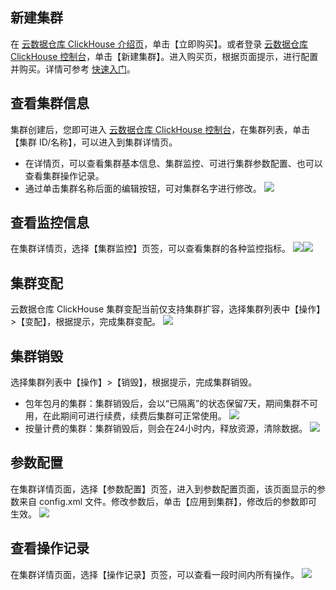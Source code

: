 ## 新建集群
在 [云数据仓库 ClickHouse 介绍页](https://cloud.tencent.com/product/cdwch)，单击【立即购买】。或者登录 [云数据仓库 ClickHouse 控制台](https://console.cloud.tencent.com/cdwch)，单击【新建集群】。进入购买页，根据页面提示，进行配置并购买。详情可参考 [快速入门](https://cloud.tencent.com/document/product/1299/49824)。

## 查看集群信息
集群创建后，您即可进入 [云数据仓库 ClickHouse 控制台](https://console.cloud.tencent.com/cdwch)，在集群列表，单击【集群 ID/名称】，可以进入到集群详情页。
- 在详情页，可以查看集群基本信息、集群监控、可进行集群参数配置、也可以查看集群操作记录。
- 通过单击集群名称后面的编辑按钮，可对集群名字进行修改。
![](https://main.qcloudimg.com/raw/4de3016b7dc3520a24ffd67a0923a937.png)

## 查看监控信息
在集群详情页，选择【集群监控】页签，可以查看集群的各种监控指标。
![](https://main.qcloudimg.com/raw/b018e09953f89f7a80df20a6fba371da.png)![](https://main.qcloudimg.com/raw/752369a1de2150ac7b30eab55944db7e.png)

## 集群变配
云数据仓库 ClickHouse 集群变配当前仅支持集群扩容，选择集群列表中【操作】>【变配】，根据提示，完成集群变配。
![](https://main.qcloudimg.com/raw/97930f2f4225f1468ecc00a81975d3fa.png)

## 集群销毁
选择集群列表中【操作】>【销毁】，根据提示，完成集群销毁。
- 包年包月的集群：集群销毁后，会以“已隔离”的状态保留7天，期间集群不可用，在此期间可进行续费，续费后集群可正常使用。
![](https://main.qcloudimg.com/raw/f77972cb5c57ba37a885b18317f20a45.png)
- 按量计费的集群：集群销毁后，则会在24小时内，释放资源，清除数据。
![](https://main.qcloudimg.com/raw/be3b1cdeface74e6e3f346cbcbd8a028.png)

## 参数配置
在集群详情页面，选择【参数配置】页签，进入到参数配置页面，该页面显示的参数来自 config.xml 文件。修改参数后，单击【应用到集群】，修改后的参数即可生效。
![](https://main.qcloudimg.com/raw/66d3107976c004f926a90893493ecc40.png)

## 查看操作记录
在集群详情页面，选择【操作记录】页签，可以查看一段时间内所有操作。
![](https://main.qcloudimg.com/raw/abf5fbcdd831df231316f57cde29f543.png)
